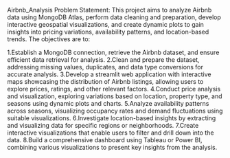 Airbnb_Analysis
Problem Statement: This project aims to analyze Airbnb data using MongoDB Atlas, perform data cleaning and preparation, develop interactive geospatial visualizations, and create dynamic plots to gain insights into pricing variations, availability patterns, and location-based trends. The objectives are to:

1.Establish a MongoDB connection, retrieve the Airbnb dataset, and ensure efficient data retrieval for analysis.
2.Clean and prepare the dataset, addressing missing values, duplicates, and data type conversions for accurate analysis.
3.Develop a streamlit web application with interactive maps showcasing the distribution of Airbnb listings, allowing users to explore prices, ratings, and other relevant factors.
4.Conduct price analysis and visualization, exploring variations based on location, property type, and seasons using dynamic plots and charts.
5.Analyze availability patterns across seasons, visualizing occupancy rates and demand fluctuations using suitable visualizations.
6.Investigate location-based insights by extracting and visualizing data for specific regions or neighborhoods.
7.Create interactive visualizations that enable users to filter and drill down into the data.
8.Build a comprehensive dashboard using Tableau or Power BI, combining various visualizations to present key insights from the analysis.
